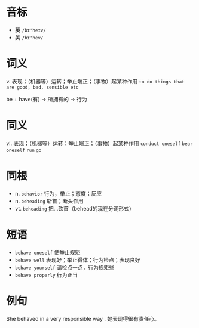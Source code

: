 # 音标

- 英 `/bɪ'heɪv/`
- 美 `/bɪ'hev/`

# 词义

v. 表现；（机器等）运转；举止端正；（事物）起某种作用
`to do things that are good, bad, sensible etc`



be + have(有) → 所拥有的 → 行为

# 同义

vi. 表现；（机器等）运转；举止端正；（事物）起某种作用
`conduct oneself` `bear oneself` `run` `go`

# 同根

- n. `behavior` 行为，举止；态度；反应
- n. `beheading` 斩首；断头作用
- vt. `beheading` 把…砍首（behead的现在分词形式）

# 短语

- `behave oneself` 使举止规矩
- `behave well` 表现好；举止得体；行为检点；表现良好
- `behave yourself` 请检点一点，行为规矩些
- `behave properly` 行为正当

# 例句

She behaved in a very responsible way .
她表现得很有责任心。


